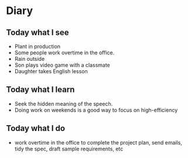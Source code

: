 # Diary

## Today what I see

* Plant in production
* Some people work overtime in the office.
* Rain outside
* Son plays video game with a classmate
* Daughter takes English lesson

## Today what I learn

* Seek the hidden meaning of the speech.
* Doing work on weekends is a good way to focus on high-efficiency

## Today what I do

* work overtime in the office to complete the project plan, send emails, tidy the spec, draft sample requirements, etc